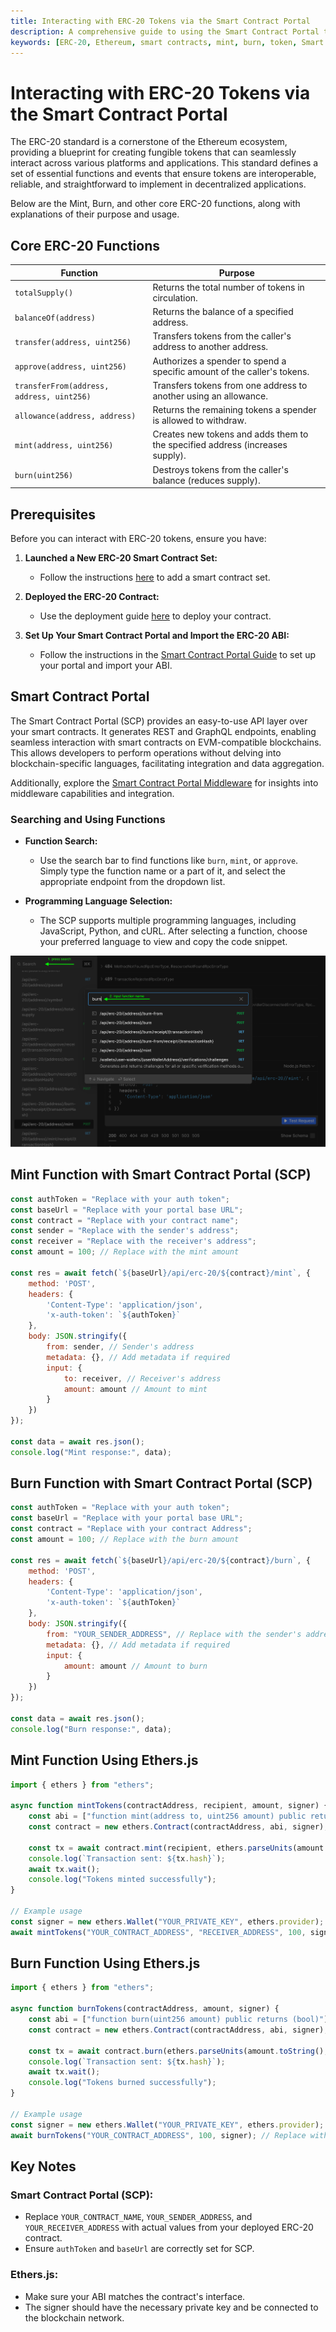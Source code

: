 ```yaml
---
title: Interacting with ERC-20 Tokens via the Smart Contract Portal
description: A comprehensive guide to using the Smart Contract Portal to interact with ERC-20 tokens, including minting and burning tokens.
keywords: [ERC-20, Ethereum, smart contracts, mint, burn, token, Smart Contract Portal]
---
```


# Interacting with ERC-20 Tokens via the Smart Contract Portal

The ERC-20 standard is a cornerstone of the Ethereum ecosystem, providing a blueprint for creating fungible tokens that can seamlessly interact across various platforms and applications. This standard defines a set of essential functions and events that ensure tokens are interoperable, reliable, and straightforward to implement in decentralized applications.

Below are the Mint, Burn, and other core ERC-20 functions, along with explanations of their purpose and usage.

## Core ERC-20 Functions

| Function                                  | Purpose                                                                       |
| ----------------------------------------- | ----------------------------------------------------------------------------- |
| `totalSupply()`                           | Returns the total number of tokens in circulation.                            |
| `balanceOf(address)`                      | Returns the balance of a specified address.                                   |
| `transfer(address, uint256)`              | Transfers tokens from the caller's address to another address.                |
| `approve(address, uint256)`               | Authorizes a spender to spend a specific amount of the caller's tokens.       |
| `transferFrom(address, address, uint256)` | Transfers tokens from one address to another using an allowance.              |
| `allowance(address, address)`             | Returns the remaining tokens a spender is allowed to withdraw.                |
| `mint(address, uint256)`                  | Creates new tokens and adds them to the specified address (increases supply). |
| `burn(uint256)`                           | Destroys tokens from the caller's balance (reduces supply).                   |

## Prerequisites

Before you can interact with ERC-20 tokens, ensure you have:


1. **Launched a New ERC-20 Smart Contract Set:**
   - Follow the instructions [here](https://console.settlemint.com/documentation/docs/using-platform/15_dev-tools/0_code-studio/1_smart-contract-sets/3_add-smart-contract-set) to add a smart contract set.

2. **Deployed the ERC-20 Contract:**
   - Use the deployment guide [here](https://console.settlemint.com/documentation/docs/using-platform/15_dev-tools/0_code-studio/1_smart-contract-sets/4_deploying-a-contract) to deploy your contract.

3. **Set Up Your Smart Contract Portal and Import the ERC-20 ABI:**
   - Follow the instructions in the [Smart Contract Portal Guide](https://console.settlemint.com/documentation/docs/using-platform/7_middleware#the-smart-contract-portal-middleware) to set up your portal and import your ABI.


## Smart Contract Portal 

The Smart Contract Portal (SCP) provides an easy-to-use API layer over your smart contracts. It generates REST and GraphQL endpoints, enabling seamless interaction with smart contracts on EVM-compatible blockchains. This allows developers to perform operations without delving into blockchain-specific languages, facilitating integration and data aggregation.

Additionally, explore the [Smart Contract Portal Middleware](../using-platform/7_middleware.md#the-smart-contract-portal-middleware) for insights into middleware capabilities and integration.

### Searching and Using Functions

- **Function Search:**
  - Use the search bar to find functions like `burn`, `mint`, or `approve`. Simply type the function name or a part of it, and select the appropriate endpoint from the dropdown list.

- **Programming Language Selection:**
  - The SCP supports multiple programming languages, including JavaScript, Python, and cURL. After selecting a function, choose your preferred language to view and copy the code snippet.

![Smart Contract Portal Search](./interacting-with-erc20-scp-search.png) 

## Mint Function with Smart Contract Portal (SCP)

```javascript
const authToken = "Replace with your auth token";
const baseUrl = "Replace with your portal base URL";
const contract = "Replace with your contract name";
const sender = "Replace with the sender's address";
const receiver = "Replace with the receiver's address";
const amount = 100; // Replace with the mint amount

const res = await fetch(`${baseUrl}/api/erc-20/${contract}/mint`, {
    method: 'POST',
    headers: {
        'Content-Type': 'application/json',
        'x-auth-token': `${authToken}`
    },
    body: JSON.stringify({
        from: sender, // Sender's address
        metadata: {}, // Add metadata if required
        input: {
            to: receiver, // Receiver's address
            amount: amount // Amount to mint
        }
    })
});

const data = await res.json();
console.log("Mint response:", data);
```

## Burn Function with Smart Contract Portal (SCP)

```javascript
const authToken = "Replace with your auth token";
const baseUrl = "Replace with your portal base URL";
const contract = "Replace with your contract Address";
const amount = 100; // Replace with the burn amount

const res = await fetch(`${baseUrl}/api/erc-20/${contract}/burn`, {
    method: 'POST',
    headers: {
        'Content-Type': 'application/json',
        'x-auth-token': `${authToken}`
    },
    body: JSON.stringify({
        from: "YOUR_SENDER_ADDRESS", // Replace with the sender's address
        metadata: {}, // Add metadata if required
        input: {
            amount: amount // Amount to burn
        }
    })
});

const data = await res.json();
console.log("Burn response:", data);
```
## Mint Function Using Ethers.js

```javascript
import { ethers } from "ethers";

async function mintTokens(contractAddress, recipient, amount, signer) {
    const abi = ["function mint(address to, uint256 amount) public returns (bool)"];
    const contract = new ethers.Contract(contractAddress, abi, signer);

    const tx = await contract.mint(recipient, ethers.parseUnits(amount.toString(), 18));
    console.log(`Transaction sent: ${tx.hash}`);
    await tx.wait();
    console.log("Tokens minted successfully");
}

// Example usage
const signer = new ethers.Wallet("YOUR_PRIVATE_KEY", ethers.provider); // Replace with your signer
await mintTokens("YOUR_CONTRACT_ADDRESS", "RECEIVER_ADDRESS", 100, signer); // Replace with your contract address, recipient, and amount
```

## Burn Function Using Ethers.js

```javascript
import { ethers } from "ethers";

async function burnTokens(contractAddress, amount, signer) {
    const abi = ["function burn(uint256 amount) public returns (bool)"];
    const contract = new ethers.Contract(contractAddress, abi, signer);

    const tx = await contract.burn(ethers.parseUnits(amount.toString(), 18));
    console.log(`Transaction sent: ${tx.hash}`);
    await tx.wait();
    console.log("Tokens burned successfully");
}

// Example usage
const signer = new ethers.Wallet("YOUR_PRIVATE_KEY", ethers.provider); // Replace with your signer
await burnTokens("YOUR_CONTRACT_ADDRESS", 100, signer); // Replace with your contract address and amount
```



## Key Notes

### Smart Contract Portal (SCP):

- Replace `YOUR_CONTRACT_NAME`, `YOUR_SENDER_ADDRESS`, and `YOUR_RECEIVER_ADDRESS` with actual values from your deployed ERC-20 contract.
- Ensure `authToken` and `baseUrl` are correctly set for SCP.

### Ethers.js:

- Make sure your ABI matches the contract's interface.
- The signer should have the necessary private key and be connected to the blockchain network.
